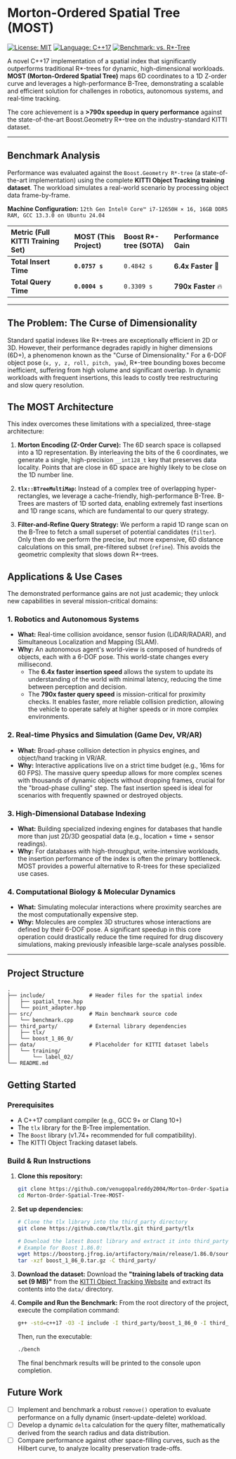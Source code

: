 # Morton-Ordered Spatial Tree (MOST)

[![License: MIT](https://img.shields.io/badge/License-MIT-yellow.svg)](https://opensource.org/licenses/MIT)
[![Language: C++17](https://img.shields.io/badge/Language-C++17-blue.svg)](https://isocpp.org/)
[![Benchmark: vs. R*-Tree](https://img.shields.io/badge/Benchmark-vs._R*-Tree-red.svg)](https://en.wikipedia.org/wiki/R*-tree)

A novel C++17 implementation of a spatial index that significantly outperforms traditional R*-trees for dynamic, high-dimensional workloads. **MOST (Morton-Ordered Spatial Tree)** maps 6D coordinates to a 1D Z-order curve and leverages a high-performance B-Tree, demonstrating a scalable and efficient solution for challenges in robotics, autonomous systems, and real-time tracking.

The core achievement is a **>790x speedup in query performance** against the state-of-the-art Boost.Geometry R*-tree on the industry-standard KITTI dataset.

---

## Benchmark Analysis

Performance was evaluated against the `Boost.Geometry R*-tree` (a state-of-the-art implementation) using the complete **KITTI Object Tracking training dataset**. The workload simulates a real-world scenario by processing object data frame-by-frame.

**Machine Configuration:** `12th Gen Intel® Core™ i7-12650H × 16, 16GB DDR5 RAM, GCC 13.3.0 on Ubuntu 24.04`

| Metric (Full KITTI Training Set) | MOST (This Project) | Boost R*-tree (SOTA) | Performance Gain |
| :--- | :--- | :--- | :--- |
| **Total Insert Time** | **`0.0757 s`** | `0.4842 s` | **6.4x Faster** 👑 |
| **Total Query Time** | **`0.0004 s`** | `0.3309 s` | **790x Faster** 🔥 |

---

## The Problem: The Curse of Dimensionality

Standard spatial indexes like R*-trees are exceptionally efficient in 2D or 3D. However, their performance degrades rapidly in higher dimensions (6D+), a phenomenon known as the "Curse of Dimensionality." For a 6-DOF object pose (`x, y, z, roll, pitch, yaw`), R*-tree bounding boxes become inefficient, suffering from high volume and significant overlap. In dynamic workloads with frequent insertions, this leads to costly tree restructuring and slow query resolution.

## The MOST Architecture

This index overcomes these limitations with a specialized, three-stage architecture:

1.  **Morton Encoding (Z-Order Curve):** The 6D search space is collapsed into a 1D representation. By interleaving the bits of the 6 coordinates, we generate a single, high-precision `__int128_t` key that preserves data locality. Points that are close in 6D space are highly likely to be close on the 1D number line.

2.  **`tlx::BTreeMultiMap`:** Instead of a complex tree of overlapping hyper-rectangles, we leverage a cache-friendly, high-performance B-Tree. B-Trees are masters of 1D sorted data, enabling extremely fast insertions and 1D range scans, which are fundamental to our query strategy.

3.  **Filter-and-Refine Query Strategy:** We perform a rapid 1D range scan on the B-Tree to fetch a small superset of potential candidates (`filter`). Only then do we perform the precise, but more expensive, 6D distance calculations on this small, pre-filtered subset (`refine`). This avoids the geometric complexity that slows down R*-trees.

## Applications & Use Cases

The demonstrated performance gains are not just academic; they unlock new capabilities in several mission-critical domains:

### 1. Robotics and Autonomous Systems
*   **What:** Real-time collision avoidance, sensor fusion (LiDAR/RADAR), and Simultaneous Localization and Mapping (SLAM).
*   **Why:** An autonomous agent's world-view is composed of hundreds of objects, each with a 6-DOF pose. This world-state changes every millisecond.
    *   The **6.4x faster insertion speed** allows the system to update its understanding of the world with minimal latency, reducing the time between perception and decision.
    *   The **790x faster query speed** is mission-critical for proximity checks. It enables faster, more reliable collision prediction, allowing the vehicle to operate safely at higher speeds or in more complex environments.

### 2. Real-time Physics and Simulation (Game Dev, VR/AR)
*   **What:** Broad-phase collision detection in physics engines, and object/hand tracking in VR/AR.
*   **Why:** Interactive applications live on a strict time budget (e.g., 16ms for 60 FPS). The massive query speedup allows for more complex scenes with thousands of dynamic objects without dropping frames, crucial for the "broad-phase culling" step. The fast insertion speed is ideal for scenarios with frequently spawned or destroyed objects.

### 3. High-Dimensional Database Indexing
*   **What:** Building specialized indexing engines for databases that handle more than just 2D/3D geospatial data (e.g., location + time + sensor readings).
*   **Why:** For databases with high-throughput, write-intensive workloads, the insertion performance of the index is often the primary bottleneck. MOST provides a powerful alternative to R-trees for these specialized use cases.

### 4. Computational Biology & Molecular Dynamics
*   **What:** Simulating molecular interactions where proximity searches are the most computationally expensive step.
*   **Why:** Molecules are complex 3D structures whose interactions are defined by their 6-DOF pose. A significant speedup in this core operation could drastically reduce the time required for drug discovery simulations, making previously infeasible large-scale analyses possible.

---

## Project Structure
```
.
├── include/              # Header files for the spatial index
│   ├── spatial_tree.hpp
│   └── point_adapter.hpp
├── src/                  # Main benchmark source code
│   └── benchmark.cpp
├── third_party/          # External library dependencies
│   ├── tlx/
│   └── boost_1_86_0/
├── data/                 # Placeholder for KITTI dataset labels
│   └── training/
│       └── label_02/
└── README.md
```

## Getting Started

### Prerequisites
*   A C++17 compliant compiler (e.g., GCC 9+ or Clang 10+)
*   The `tlx` library for the B-Tree implementation.
*   The `Boost` library (v1.74+ recommended for full compatibility).
*   The KITTI Object Tracking dataset labels.

### Build & Run Instructions

1.  **Clone this repository:**
    ```bash
    git clone https://github.com/venugopalreddy2004/Morton-Order-Spatial-Tree-MOST-.git
    cd Morton-Order-Spatial-Tree-MOST-
    ```

2.  **Set up dependencies:**
    ```bash
    # Clone the tlx library into the third_party directory
    git clone https://github.com/tlx/tlx.git third_party/tlx

    # Download the latest Boost library and extract it into third_party/
    # Example for Boost 1.86.0:
    wget https://boostorg.jfrog.io/artifactory/main/release/1.86.0/source/boost_1_86_0.tar.gz
    tar -xzf boost_1_86_0.tar.gz -C third_party/
    ```

3.  **Download the dataset:**
    Download the **"training labels of tracking data set (9 MB)"** from the [KITTI Object Tracking Website](http://www.kitti-vision.org/data_tracking.php) and extract its contents into the `data/` directory.

4.  **Compile and Run the Benchmark:**
    From the root directory of the project, execute the compilation command:

    ```bash
    g++ -std=c++17 -O3 -I include -I third_party/boost_1_86_0 -I third_party/tlx src/benchmark.cpp -o bench
    ```
    Then, run the executable:
    ```bash
    ./bench
    ```
    The final benchmark results will be printed to the console upon completion.

## Future Work

- [ ] Implement and benchmark a robust `remove()` operation to evaluate performance on a fully dynamic (insert-update-delete) workload.
- [ ] Develop a dynamic `delta` calculation for the query filter, mathematically derived from the search radius and data distribution.
- [ ] Compare performance against other space-filling curves, such as the Hilbert curve, to analyze locality preservation trade-offs.
